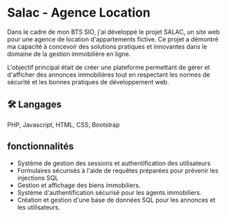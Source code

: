 # Salac - Agence Location

Dans le cadre de mon BTS SIO, j'ai développé le projet SALAC, un site web pour une agence de location d'appartements fictive. Ce projet a démontré ma capacité à concevoir des solutions pratiques et innovantes dans le domaine de la gestion immobilière en ligne.

L'objectif principal était de créer une plateforme permettant de gérer et d'afficher des annonces immobilières tout en respectant les normes de sécurité et les bonnes pratiques de développement web. 



## 🛠 Langages
PHP, Javascript, HTML, CSS, Bootstrap


## fonctionnalités

- Système de gestion des sessions et authentification des utilisateurs
- Formulaires sécurisés à l'aide de requêtes préparées pour prévenir les injections SQL
- Gestion et affichage des biens immobiliers.
- Système d'authentification sécurisé pour les agents immobiliers.
- Création et gestion d'une base de données SQL pour les annonces et les utilisateurs.

